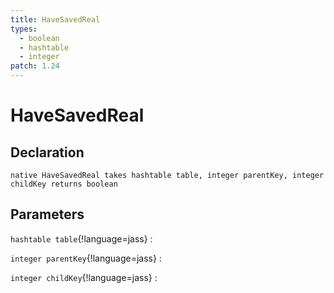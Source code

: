 ```yaml
---
title: HaveSavedReal
types:
  - boolean
  - hashtable
  - integer
patch: 1.24
---
```


# HaveSavedReal

## Declaration

```jass
native HaveSavedReal takes hashtable table, integer parentKey, integer childKey returns boolean
```

## Parameters
`hashtable table`{!language=jass}
: 

`integer parentKey`{!language=jass}
: 

`integer childKey`{!language=jass}
: 
